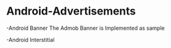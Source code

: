 # Android-Advertisements

-Android Banner
The Admob Banner is Implemented as sample

-Android Interstitial

